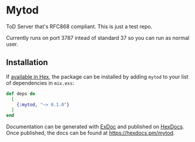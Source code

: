 # Mytod

ToD Server that's RFC868 compliant.  This is just a test repo.

Currently runs on port 3787 intead of standard 37 so you can run as normal user.

## Installation

If [available in Hex](https://hex.pm/docs/publish), the package can be installed
by adding `mytod` to your list of dependencies in `mix.exs`:

```elixir
def deps do
  [
    {:mytod, "~> 0.1.0"}
  ]
end
```

Documentation can be generated with [ExDoc](https://github.com/elixir-lang/ex_doc)
and published on [HexDocs](https://hexdocs.pm). Once published, the docs can
be found at <https://hexdocs.pm/mytod>.

